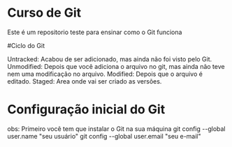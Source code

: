 # Curso de Git

Este é um repositorio teste para ensinar como o Git funciona

#Ciclo do Git

Untracked: Acabou de ser adicionado, mas ainda não foi visto pelo Git.
Unmodified: Depois que você adiciona o arquivo no git, mas ainda não teve nem
uma modificação no arquivo.
Modified: Depois que o arquivo é editado.
Staged: Area onde vai ser criado as versões.


# Configuração inicial do Git
obs: Primeiro você tem que instalar o Git na sua máquina
git config --global user.name "seu usuário"
git config --global user.email "seu e-mail"
